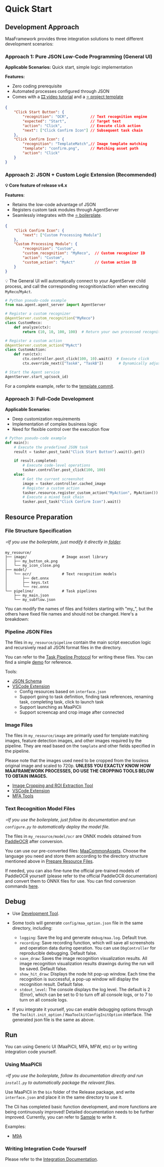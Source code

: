 # Quick Start

## Development Approach

MaaFramework provides three integration solutions to meet different development scenarios:

### Approach 1: Pure JSON Low-Code Programming (General UI)

**Applicable Scenarios:** Quick start, simple logic implementation

**Features:**

- Zero coding prerequisite
- Automated processes configured through JSON
- Comes with a [🎞️ video tutorial](https://www.bilibili.com/video/BV1yr421E7MW) and a [⭐ project template](https://github.com/MaaXYZ/MaaPracticeBoilerplate)

```json
{
    "Click Start Button": {
        "recognition": "OCR",          // Text recognition engine
        "expected": "Start",           // Target text
        "action": "Click",             // Execute click action
        "next": ["Click Confirm Icon"] // Subsequent task chain
    },
    "Click Confirm Icon": {
        "recognition": "TemplateMatch",// Image template matching
        "template": "confirm.png",     // Matching asset path
        "action": "Click"
    }
}
```

### Approach 2: JSON + Custom Logic Extension (Recommended)

**💡 Core feature of release v4.x**

**Features**:

- Retains the low-code advantage of JSON
- Registers custom task modules through AgentServer
- Seamlessly integrates with the [⭐ boilerplate](https://github.com/MaaXYZ/MaaPracticeBoilerplate).

```json
{
    "Click Confirm Icon": {
        "next": ["Custom Processing Module"]
    },
    "Custom Processing Module": {
        "recognition": "Custom",
        "custom_recognition": "MyReco",  // Custom recognizer ID
        "action": "Custom",
        "custom_action": "MyAct"         // Custom action ID
    }
}

```

💡 The General UI will automatically connect to your AgentServer child process, and call the corresponding recognition/action when executing `MyReco`/`MyAct`.

```python
# Python pseudo-code example
from maa.agent.agent_server import AgentServer

# Register a custom recognizer
@AgentServer.custom_recognition("MyReco")
class CustomReco:
    def analyze(ctx):
        return (10, 10, 100, 100)  # Return your own processed recognition result

# Register a custom action
@AgentServer.custom_action("MyAct")
class CustomAction:
    def run(ctx):
        ctx.controller.post_click(100, 10).wait()  # Execute click
        ctx.override_next(["TaskA", "TaskB"])       # Dynamically adjust the task flow

# Start the Agent service
AgentServer.start_up(sock_id)
```

For a complete example, refer to the [template commit](https://github.com/MaaXYZ/MaaPracticeBoilerplate/commit/126a56cefc17bf6c8335c703387d8d3ee2dad4d1).

### Approach 3: Full-Code Development

**Applicable Scenarios**:

- Deep customization requirements
- Implementation of complex business logic
- Need for flexible control over the execution flow

```python
# Python pseudo-code example
def main():
    # Execute the predefined JSON task
    result = tasker.post_task("Click Start Button").wait().get()
    
    if result.completed:
        # Execute code-level operations
        tasker.controller.post_click(100, 100)
    else:
        # Get the current screenshot
        image = tasker.controller.cached_image
        # Register a custom action
        tasker.resource.register_custom_action("MyAction", MyAction())
        # Execute a mixed task chain
        tasker.post_task("Click Confirm Icon").wait()
```

## Resource Preparation

### File Structure Specification

*⭐If you use the boilerplate, just modify it directly in [folder](https://github.com/MaaXYZ/MaaPracticeBoilerplate/tree/main/assets/resource).*

```tree
my_resource/
├── image/                # Image asset library
│   ├── my_button_ok.png
│   └── my_icon_close.png
├── model/
│   └── ocr/              # Text recognition models
│       ├── det.onnx
│       ├── keys.txt
│       └── rec.onnx
└── pipeline/             # Task pipelines
    ├── my_main.json
    └── my_subflow.json
```

You can modify the names of files and folders starting with "my_", but the others have fixed file names and should not be changed. Here's a breakdown:

### Pipeline JSON Files

The files in `my_resource/pipeline` contain the main script execution logic and recursively read all JSON format files in the directory.

You can refer to the [Task Pipeline Protocol](3.1-PipelineProtocol.md) for writing these files. You can find a simple [demo](https://github.com/MaaXYZ/MaaFramework/blob/main/sample/resource/pipeline/sample.json) for reference.

Tools:

- [JSON Schema](https://github.com/MaaXYZ/MaaFramework/blob/main/tools/pipeline.schema.json)
- [VSCode Extension](https://marketplace.visualstudio.com/items?itemName=nekosu.maa-support)
  - Config resources based on `interface.json`
  - Support going to task definition, finding task references, renaming task, completing task, click to launch task
  - Support launching as MaaPiCli
  - Support screencap and crop image after connected

### Image Files

The files in `my_resource/image` are primarily used for template matching images, feature detection images, and other images required by the pipeline. They are read based on the `template` and other fields specified in the pipeline.

Please note that the images used need to be cropped from the lossless original image and scaled to 720p. **UNLESS YOU EXACTLY KNOW HOW MAAFRAMEWORK PROCESSES, DO USE THE CROPPING TOOLS BELOW TO OBTAIN IMAGES.**

- [Image Cropping and ROI Extraction Tool](https://github.com/MaaXYZ/MaaFramework/tree/main/tools/ImageCropper)
- [VSCode Extension](https://marketplace.visualstudio.com/items?itemName=nekosu.maa-support)
- [MFA Tools](https://github.com/SweetSmellFox/MFATools)

### Text Recognition Model Files

*⭐If you use the boilerplate, just follow its documentation and run `configure.py` to automatically deploy the model file.*

The files in `my_resource/model/ocr` are ONNX models obtained from [PaddleOCR](https://github.com/PaddlePaddle/PaddleOCR) after conversion.

You can use our pre-converted files: [MaaCommonAssets](https://github.com/MaaXYZ/MaaCommonAssets/tree/main/OCR). Choose the language you need and store them according to the directory structure mentioned above in [Prepare Resource Files](#prepare-resource-files).

If needed, you can also fine-tune the official pre-trained models of PaddleOCR yourself (please refer to the official PaddleOCR documentation) and convert them to ONNX files for use. You can find conversion commands [here](https://github.com/MaaXYZ/MaaCommonAssets/tree/main/OCR#command).

## Debug

- Use [Development Tool](https://github.com/MaaXYZ/MaaFramework/blob/main/README_en.md#development-tool).
- Some tools will generate `config/maa_option.json` file in the same directory, including:

  - `logging`: Save the log and generate `debug/maa.log`. Default true.
  - `recording`: Save recording function, which will save all screenshots and operation data during operation. You can use `DbgController` for reproducible debugging. Default false.
  - `save_draw`: Saves the image recognition visualization results. All image recognition visualization results drawings during the run will be saved. Default false.
  - `show_hit_draw`: Displays the node hit pop-up window. Each time the recognition is successful, a pop-up window will display the recognition result. Default false.
  - `stdout_level`: The console displays the log level. The default is 2 (Error), which can be set to 0 to turn off all console logs, or to 7 to turn on all console logs.

- If you integrate it yourself, you can enable debugging options through the `Toolkit.init_option` / `MaaToolkitConfigInitOption` interface. The generated json file is the same as above.

## Run

You can using Generic UI (MaaPiCli, MFA, MFW, etc) or by writing integration code yourself.

### Using MaaPiCli

*⭐If you use the boilerplate, follow its documentation directly and run `install.py` to automatically package the relevant files.*

Use MaaPiCli in the `bin` folder of the Release package, and write `interface.json` and place it in the same directory to use it.

The Cli has completed basic function development, and more functions are being continuously improved! Detailed documentation needs to be further improved. Currently, you can refer to [Sample](https://github.com/MaaXYZ/MaaFramework/blob/main/sample/interface.json) to write it.

Examples:

- [M9A](https://github.com/MaaXYZ/M9A/tree/main/assets/interface.json)

### Writing Integration Code Yourself

Please refer to the [Integration Documentation](2.1-Integration.md).
